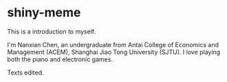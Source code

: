 # shiny-meme
This is a introduction to myself.

I'm Nanxian Chen, an undergraduate from Antai College of Economics and Management (ACEM), Shanghai Jiao Tong University (SJTU). I love playing both the piano and electronic games.

Texts edited.
